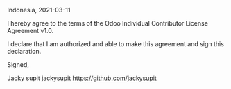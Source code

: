 Indonesia, 2021-03-11

I hereby agree to the terms of the Odoo Individual Contributor License
Agreement v1.0.

I declare that I am authorized and able to make this agreement and sign this
declaration.

Signed,

Jacky supit jackysupit https://github.com/jackysupit
